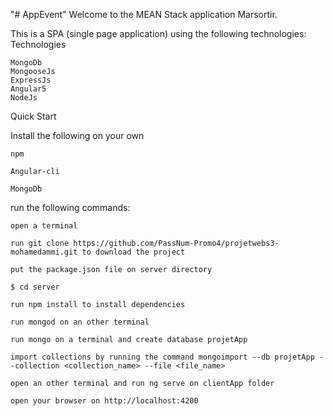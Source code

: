 "# AppEvent" 
Welcome to the MEAN Stack application Marsortir.

This is a SPA (single page application) using the following technologies:
Technologies

    MongoDb
    MongooseJs
    ExpressJs
    Angular5
    NodeJs

Quick Start

Install the following on your own

    npm

    Angular-cli

    MongoDb

run the following commands:

    open a terminal 

    run git clone https://github.com/PassNum-Promo4/projetwebs3-mohamedammi.git to download the project

    put the package.json file on server directory
    
    $ cd server
    
    run npm install to install dependencies

    run mongod on an other terminal

    run mongo on a terminal and create database projetApp

    import collections by running the command mongoimport --db projetApp --collection <collection_name> --file <file_name>

    open an other terminal and run ng serve on clientApp folder

    open your browser on http://localhost:4200

    




